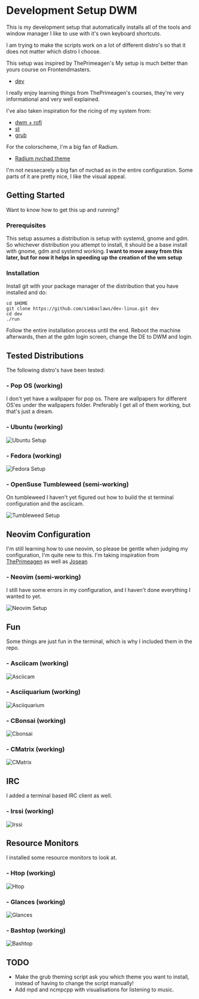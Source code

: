 # Development Setup DWM

This is my development setup that automatically installs all of the tools and window manager I like to use with it's own keyboard shortcuts.

I am trying to make the scripts work on a lot of different distro's so that it does not matter which distro I choose.

This setup was inspired by ThePrimeagen's My setup is much better than yours course on Frontendmasters.
- [dev](https://github.com/ThePrimeagen/dev)

I really enjoy learning things from ThePrimeagen's courses, they're very informational and very well explained.


I've also taken inspiration for the ricing of my system from:
- [dwm + rofi](https://github.com/siduck/chadwm)
- [st](https://github.com/siduck/st)
- [grub](https://www.pling.com/p/1482847/)

For the colorscheme, I'm a big fan of Radium.
- [Radium nvchad theme](https://nvchad.com/themes)

I'm not nessecarely a big fan of nvchad as in the entire configuration. 
Some parts of it are pretty nice, I like the visual appeal.

## Getting Started

Want to know how to get this up and running?

### Prerequisites

This setup assumes a distribution is setup with systemd, gnome and gdm.
So whichever distribution you attempt to install, it should be a base install with gnome, gdm and systemd working.
**I want to move away from this later, but for now it helps in speeding up the creation of the wm setup**

### Installation

Install git with your package manager of the distribution that you have installed and do:
```
cd $HOME
git clone https://github.com/simbaclaws/dev-linux.git dev
cd dev
./run
```

Follow the entire installation process until the end.
Reboot the machine afterwards, then at the gdm login screen, change the DE to DWM and login.

## Tested Distributions

The following distro's have been tested:

### - Pop OS (working)
I don't yet have a wallpaper for pop os. There are wallpapers for different OS'es under the wallpapers folder.
Preferably I get all of them working, but that's just a dream.

### - Ubuntu (working)
![Ubuntu Setup](https://raw.githubusercontent.com/simbaclaws/dev-linux/main/examples/tested_ubuntu.png)

### - Fedora (working)
![Fedora Setup](https://raw.githubusercontent.com/simbaclaws/dev-linux/main/examples/tested_fedora.png)

### - OpenSuse Tumbleweed (semi-working)

On tumbleweed I haven't yet figured out how to build the st terminal configuration and the asciicam.

![Tumbleweed Setup](https://raw.githubusercontent.com/simbaclaws/dev-linux/main/examples/tested_tumbleweed.png)

## Neovim Configuration

I'm still learning how to use neovim, so please be gentle when judging my configuration, I'm quite new to this.
I'm taking inspiration from [ThePrimeagen](https://github.com/ThePrimeagen/) as well as [Josean](https://github.com/josean-dev/dev-environment-files)

### - Neovim (semi-working)

I still have some errors in my configuration, and I haven't done everything I wanted to yet.

![Neovim Setup](https://raw.githubusercontent.com/simbaclaws/dev-linux/main/examples/neovim.png)

## Fun

Some things are just fun in the terminal, which is why I included them in the repo.

### - Asciicam (working)
![Asciicam](https://raw.githubusercontent.com/simbaclaws/dev-linux/main/examples/asciicam.png)

### - Asciiquarium (working)
![Asciiquarium](https://raw.githubusercontent.com/simbaclaws/dev-linux/main/examples/asciiquarium.png)

### - CBonsai (working)
![Cbonsai](https://raw.githubusercontent.com/simbaclaws/dev-linux/main/examples/cbonsai.png)

### - CMatrix (working)
![CMatrix](https://raw.githubusercontent.com/simbaclaws/dev-linux/main/examples/cmatrix.png)

## IRC

I added a terminal based IRC client as well.

### - Irssi (working)
![Irssi](https://raw.githubusercontent.com/simbaclaws/dev-linux/main/examples/irssi.png)

## Resource Monitors

I installed some resource monitors to look at.

### - Htop (working)
![Htop](https://raw.githubusercontent.com/simbaclaws/dev-linux/main/examples/htop.png)

### - Glances (working)
![Glances](https://raw.githubusercontent.com/simbaclaws/dev-linux/main/examples/glances.png)

### - Bashtop (working)
![Bashtop](https://raw.githubusercontent.com/simbaclaws/dev-linux/main/examples/bashtop.png)



## TODO

- Make the grub theming script ask you which theme you want to install, instead of having to change the script manually!
- Add mpd and ncmpcpp with visualisations for listening to music.
